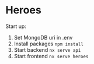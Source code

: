 # Heroes

Start up:

1. Set MongoDB uri in .env
2. Install packages `npm install`
3. Start backend `nx serve api`
4. Start frontend `nx serve heroes`

